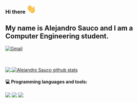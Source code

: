 ### Hi there <img src="https://github.com/ABSphreak/ABSphreak/blob/master/gifs/Hi.gif" width="30px"></h2>
## My name is Alejandro Sauco and I am a Computer Engineering student.
[![Gmail](https://img.shields.io/badge/-Gmail-c14438?style=flat&logo=Gmail&logoColor=white)](mailto:alejandrosauco.prados@gmail.com)
<!--
**AlejandroSauco/AlejandroSauco** is a ✨ _special_ ✨ repository because its `README.md` (this file) appears on your GitHub profile.
-->
<br><br>
<a href="https://github.com/AlejandroSauco">
  <img align="center" src="https://github-readme-stats.vercel.app/api/top-langs/?username=AlejandroSauco&theme=dark">
</a>
<a href="https://github.com/AlejandroSauco">
 <img align="center" src="https://github-readme-stats.vercel.app/api?username=AlejandroSauco&show_icons=true&theme=dark&line_height=30" alt="Alejandro Sauco github stats"/>
</a>

#### :computer: Programming languages and tools: 
<p>
<code><img width="10%" src="https://www.vectorlogo.zone/logos/java/java-ar21.svg"></code>
<code><img width="10%" src="https://www.vectorlogo.zone/logos/python/python-ar21.svg"></code>
<code><img width="10%" src="https://www.vectorlogo.zone/logos/mysql/mysql-ar21.svg"></code>
</p>
